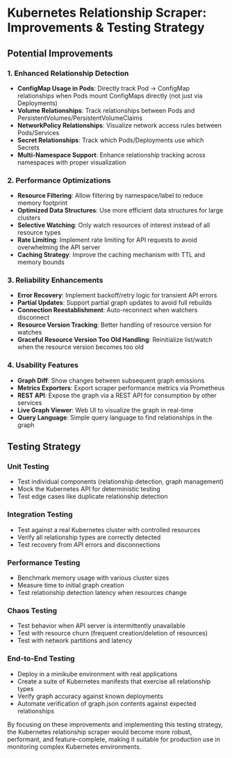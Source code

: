 # Kubernetes Relationship Scraper: Improvements & Testing Strategy

## Potential Improvements

### 1. Enhanced Relationship Detection

- **ConfigMap Usage in Pods**: Directly track Pod → ConfigMap relationships when Pods mount ConfigMaps directly (not just via Deployments)
- **Volume Relationships**: Track relationships between Pods and PersistentVolumes/PersistentVolumeClaims
- **NetworkPolicy Relationships**: Visualize network access rules between Pods/Services
- **Secret Relationships**: Track which Pods/Deployments use which Secrets
- **Multi-Namespace Support**: Enhance relationship tracking across namespaces with proper visualization

### 2. Performance Optimizations

- **Resource Filtering**: Allow filtering by namespace/label to reduce memory footprint
- **Optimized Data Structures**: Use more efficient data structures for large clusters
- **Selective Watching**: Only watch resources of interest instead of all resource types
- **Rate Limiting**: Implement rate limiting for API requests to avoid overwhelming the API server
- **Caching Strategy**: Improve the caching mechanism with TTL and memory bounds

### 3. Reliability Enhancements

- **Error Recovery**: Implement backoff/retry logic for transient API errors
- **Partial Updates**: Support partial graph updates to avoid full rebuilds
- **Connection Reestablishment**: Auto-reconnect when watchers disconnect
- **Resource Version Tracking**: Better handling of resource version for watches
- **Graceful Resource Version Too Old Handling**: Reinitialize list/watch when the resource version becomes too old

### 4. Usability Features

- **Graph Diff**: Show changes between subsequent graph emissions
- **Metrics Exporters**: Export scraper performance metrics via Prometheus
- **REST API**: Expose the graph via a REST API for consumption by other services
- **Live Graph Viewer**: Web UI to visualize the graph in real-time
- **Query Language**: Simple query language to find relationships in the graph

## Testing Strategy

### Unit Testing

- Test individual components (relationship detection, graph management)
- Mock the Kubernetes API for deterministic testing
- Test edge cases like duplicate relationship detection

### Integration Testing

- Test against a real Kubernetes cluster with controlled resources
- Verify all relationship types are correctly detected
- Test recovery from API errors and disconnections

### Performance Testing

- Benchmark memory usage with various cluster sizes
- Measure time to initial graph creation
- Test relationship detection latency when resources change

### Chaos Testing

- Test behavior when API server is intermittently unavailable
- Test with resource churn (frequent creation/deletion of resources)
- Test with network partitions and latency

### End-to-End Testing

- Deploy in a minikube environment with real applications
- Create a suite of Kubernetes manifests that exercise all relationship types
- Verify graph accuracy against known deployments
- Automate verification of graph.json contents against expected relationships

By focusing on these improvements and implementing this testing strategy, the Kubernetes relationship scraper would become more robust, performant, and feature-complete, making it suitable for production use in monitoring complex Kubernetes environments.
